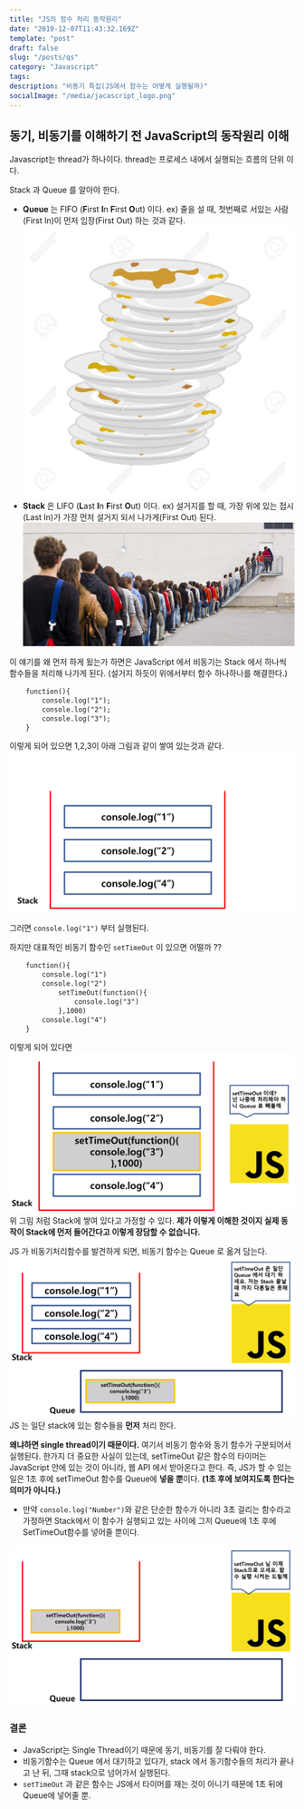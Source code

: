 ```yaml
---
title: "JS의 함수 처리 동작원리"
date: "2019-12-07T11:43:32.169Z"
template: "post"
draft: false
slug: "/posts/qs"
category: "Javascript"
tags:
description: "비동기 특집(JS에서 함수는 어떻게 실행될까)"
socialImage: "/media/jacascript_logo.png"
---
```


## 동기, 비동기를 이해하기 전 JavaScript의 동작원리 이해

Javascript는 thread가 하나이다. thread는 프로세스 내에서 실행되는 흐름의 단위 이다.

Stack 과 Queue 를 알아야 한다.

- **Queue** 는 FIFO (**F**irst **I**n **F**irst **O**ut) 이다.
  ex) 줄을 설 때, 첫번째로 서있는 사람(First In)이 먼저 입장(First Out) 하는 것과 같다.
  ![](/media/Etc/stack.jpg)
- **Stack** 은 LIFO (**L**ast **I**n **F**irst **O**ut) 이다.
  ex) 설거지를 할 때, 가장 위에 있는 접시(Last In)가 가장 먼저 설거지 되서 나가게(First Out) 된다.
  ![](/media/Etc/queue.jpg)

이 얘기를 왜 먼저 하게 됬는가 하면은 JavaScript 에서 비동기는 Stack 에서 하나씩 함수들을 처리해 나가게 된다. (설거지 하듯이 위에서부터 함수 하나하나를 해결한다.)

        function(){
            console.log("1");
            console.log("2");
            console.log("3");
        }

이렇게 되어 있으면 1,2,3이 아래 그림과 같이 쌓여 있는것과 같다.
![](/media/Etc/stack2.png)

그러면 `console.log("1")` 부터 실행된다.

하지만 대표적인 비동기 함수인 `setTimeOut` 이 있으면 어떨까 ??

        function(){
            console.log("1")
            console.log("2")
                setTimeOut(function(){
                    console.log("3")
                },1000)
            console.log("4")
        }

이렇게 되어 있다면
![](/media/Etc/stack3.png)
위 그림 처럼 Stack에 쌓여 있다고 가정할 수 있다. **제가 이렇게 이해한 것이지 실제 동작이 Stack에 먼저 들어간다고 이렇게 장담할 수 없습니다.**

JS 가 비동기처리함수를 발견하게 되면, 비동기 함수는 Queue 로 옮겨 담는다.
![](/media/Etc/stack4.png)
JS 는 일단 stack에 있는 함수들을 **먼저** 처리 한다.

**왜냐하면 single thread이기 때문이다.**
여기서 비동기 함수와 동기 함수가 구분되어서 실행된다. 한가지 더 중요한 사실이 있는데, setTimeOut 같은 함수의 타이머는 JavaScript 안에 있는 것이 아니라, 웹 API 에서 받아온다고 한다. 즉, JS가 할 수 있는 일은 1초 후에 setTimeOut 함수를 Queue에 **넣을 뿐**이다. **(1초 후에 보여지도록 한다는 의미가 아니다.)**

- 만약 `console.log("Number")`와 같은 단순한 함수가 아니라 3초 걸리는 함수라고 가정하면 Stack에서 이 함수가 실행되고 있는 사이에 그저 Queue에 1초 후에 SetTimeOut함수를 넣어줄 뿐이다.

![](/media/Etc/stack5.png)

### 결론

- JavaScript는 Single Thread이기 때문에 동기, 비동기를 잘 다뤄야 한다.
- 비동기함수는 Queue 에서 대기하고 있다가, stack 에서 동기함수들의 처리가 끝나고 난 뒤, 그때 stack으로 넘어가서 실행된다.
- `setTimeOut` 과 같은 함수는 JS에서 타이머를 재는 것이 아니기 때문에 1초 뒤에 Queue에 넣어줄 뿐.
